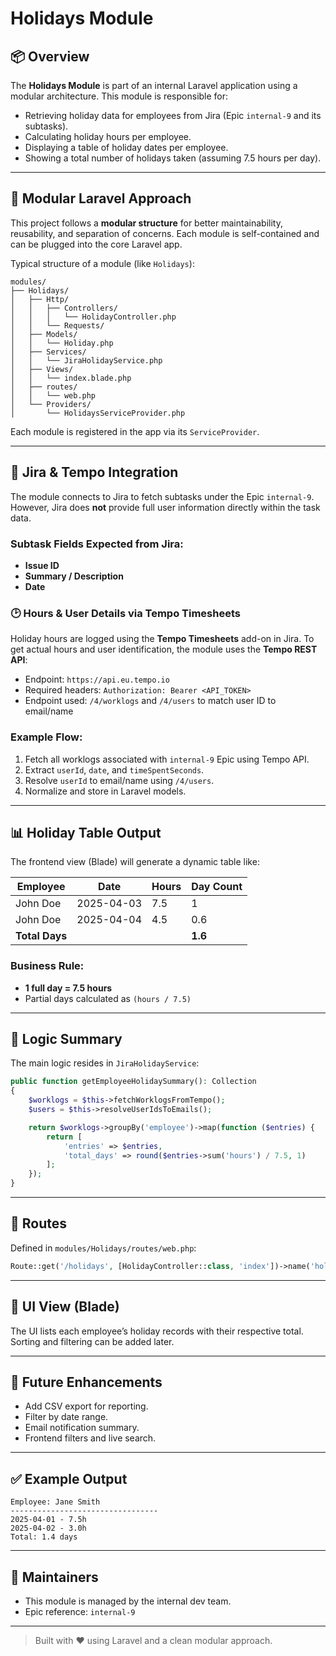 # Holidays Module

## 📦 Overview
The **Holidays Module** is part of an internal Laravel application using a modular architecture. This module is responsible for:

- Retrieving holiday data for employees from Jira (Epic `internal-9` and its subtasks).
- Calculating holiday hours per employee.
- Displaying a table of holiday dates per employee.
- Showing a total number of holidays taken (assuming 7.5 hours per day).

---

## 🧱 Modular Laravel Approach
This project follows a **modular structure** for better maintainability, reusability, and separation of concerns. Each module is self-contained and can be plugged into the core Laravel app.

Typical structure of a module (like `Holidays`):

```
modules/
├── Holidays/
│   ├── Http/
│   │   ├── Controllers/
│   │   │   └── HolidayController.php
│   │   └── Requests/
│   ├── Models/
│   │   └── Holiday.php
│   ├── Services/
│   │   └── JiraHolidayService.php
│   ├── Views/
│   │   └── index.blade.php
│   ├── routes/
│   │   └── web.php
│   └── Providers/
│       └── HolidaysServiceProvider.php
```

Each module is registered in the app via its `ServiceProvider`.

---

## 🔌 Jira & Tempo Integration
The module connects to Jira to fetch subtasks under the Epic `internal-9`. However, Jira does **not** provide full user information directly within the task data.

### Subtask Fields Expected from Jira:
- **Issue ID**
- **Summary / Description**
- **Date**

### 🕑 Hours & User Details via Tempo Timesheets
Holiday hours are logged using the **Tempo Timesheets** add-on in Jira. To get actual hours and user identification, the module uses the **Tempo REST API**:

- Endpoint: `https://api.eu.tempo.io`
- Required headers: `Authorization: Bearer <API_TOKEN>`
- Endpoint used: `/4/worklogs` and `/4/users` to match user ID to email/name

### Example Flow:
1. Fetch all worklogs associated with `internal-9` Epic using Tempo API.
2. Extract `userId`, `date`, and `timeSpentSeconds`.
3. Resolve `userId` to email/name using `/4/users`.
4. Normalize and store in Laravel models.

---

## 📊 Holiday Table Output
The frontend view (Blade) will generate a dynamic table like:

| Employee       | Date       | Hours | Day Count |
|----------------|------------|--------|-----------|
| John Doe       | 2025-04-03 | 7.5    | 1         |
| John Doe       | 2025-04-04 | 4.5    | 0.6       |
| **Total Days** |            |        | **1.6**   |

### Business Rule:
- **1 full day = 7.5 hours**
- Partial days calculated as `(hours / 7.5)`

---

## 🧮 Logic Summary
The main logic resides in `JiraHolidayService`:

```php
public function getEmployeeHolidaySummary(): Collection
{
    $worklogs = $this->fetchWorklogsFromTempo();
    $users = $this->resolveUserIdsToEmails();

    return $worklogs->groupBy('employee')->map(function ($entries) {
        return [
            'entries' => $entries,
            'total_days' => round($entries->sum('hours') / 7.5, 1)
        ];
    });
}
```

---

## 📍 Routes
Defined in `modules/Holidays/routes/web.php`:

```php
Route::get('/holidays', [HolidayController::class, 'index'])->name('holidays.index');
```

---

## 📅 UI View (Blade)
The UI lists each employee’s holiday records with their respective total. Sorting and filtering can be added later.

---

## 🧪 Future Enhancements
- Add CSV export for reporting.
- Filter by date range.
- Email notification summary.
- Frontend filters and live search.

---

## ✅ Example Output
```
Employee: Jane Smith
---------------------------------
2025-04-01 - 7.5h
2025-04-02 - 3.0h
Total: 1.4 days
```

---

## 👥 Maintainers
- This module is managed by the internal dev team.
- Epic reference: `internal-9`

---

> Built with ❤️ using Laravel and a clean modular approach.
